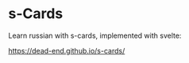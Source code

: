 # s-Cards

Learn russian with s-cards, implemented with svelte:

https://dead-end.github.io/s-cards/
